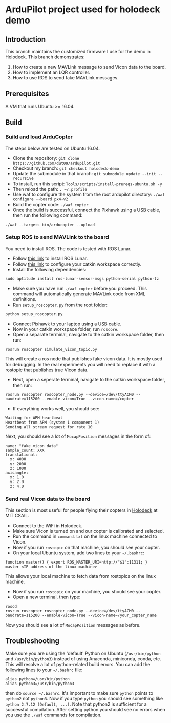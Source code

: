 # ArduPilot project used for holodeck demo

## Introduction
This branch maintains the customized firmware I use for the demo in Holodeck. This branch demonstrates:
1. How to create a new MAVLink message to send Vicon data to the board.
2. How to implement an LQR controller.
3. How to use ROS to send fake MAVLink messages.

## Prerequisites
A VM that runs Ubuntu >= 16.04. 

## Build

### Build and load ArduCopter
The steps below are tested on Ubuntu 16.04.
* Clone the repository: `git clone https://github.com/dut09/ardupilot.git`
* Checkout my branch: `git checkout holodeck-demo`
* Update the submodule in that branch: `git submodule update --init --recursive`
* To install, run this script: `Tools/scripts/install-prereqs-ubuntu.sh -y`
* Then reload the path: `. ~/.profile`
* Use waf to configure the system from the root ardupilot directory: `./waf configure --board px4-v2`
* Build the copter code: `./waf copter`
* Once the build is successful, connect the Pixhawk using a USB cable, then run the following command:
```
./waf --targets bin/arducopter --upload
```

### Setup ROS to send MAVLink to the board
You need to install ROS. The code is tested with ROS Lunar.
* Follow [this link](http://wiki.ros.org/lunar/Installation/Ubuntu) to install ROS Lunar.
* Follow [this link](http://wiki.ros.org/ROS/Tutorials/InstallingandConfiguringROSEnvironment) to configure your catkin workspace correctly. 
* Install the following dependencies:
```
sudo aptitude install ros-lunar-sensor-msgs python-serial python-tz
```
* Make sure you have run `./waf copter` before you proceed. This command will automatically generate MAVLink code from XML definitions.
* Run `setup_roscopter.py` from the root folder:
```
python setup_roscopter.py
```
* Connect Pixhawk to your laptop using a USB cable.
* Now in your catkin workspace folder, run ```roscore```.
* Open a separate terminal, navigate to the catkin workspace folder, then run:
```
rosrun roscopter simulate_vicon_topic.py
```
This will create a ros node that publishes fake vicon data. It is mostly used for debugging. In the real experiments you will need to replace it with a rostopic that publishes true Vicon data.
* Next, open a seperate terminal, navigate to the catkin workspace folder, then run:
```
rosrun roscopter roscopter_node.py --device=/dev/ttyACM0 --baudrate=115200 --enable-vicon=True --vicon-name=/copter
```
* If everything works well, you should see:
```
Waiting for APM heartbeat
Heartbeat from APM (system 1 component 1)
Sending all stream request for rate 10
```
Next, you should see a lot of `MocapPosition` messages in the form of:
```
name: "fake vicon data"
sample_count: XXX
translational:
  x: 4000
  y: 2000
  z: 1000
axisangle:
  x: 1.0
  y: 2.0
  z: 4.0
```

### Send real Vicon data to the board
This section is most useful for people flying their copters in [Holodeck](http://groups.csail.mit.edu/hq/wiki/bin/view/HQ/Holodeck) at MIT CSAIL.
* Connect to the WiFi in Holodeck.
* Make sure Vicon is turned on and our copter is calibrated and selected.
* Run the command in `command.txt` on the linux machine connected to Vicon.
* Now if you run `rostopic` on that machine, you should see your copter. 
* On your local Ubuntu system, add two lines to your `~/.bashrc`:
```
function master() { export ROS_MASTER_URI=http://"$1":11311; }
master <IP address of the linux machine>
````
This allows your local machine to fetch data from rostopics on the linux machine.
* Now if you run `rostopic` on your machine, you should see your copter.
* Open a new terminal, then type:
```
roscd
rosrun roscopter roscopter_node.py --device=/dev/ttyACM0 --baudrate=115200 --enable-vicon=True --vicon-name=/your_copter_name
```
Now you should see a lot of `MocapPosition` messages as before.

## Troubleshooting
Make sure you are using the 'default' Python on Ubuntu (`/usr/bin/python` and `/usr/bin/python3`) instead of using Anaconda, miniconda, conda, etc. This will resolve a lot of python-related build errors. You can add the following lines to your `~/.bashrc` file:
```
alias python=/usr/bin/python
alias python3=/usr/bin/python3
```
then do `source ~/.bashrc`. It's important to make sure `python` points to `python2` not `python3`. Now if you type `python` you should see something like `python 2.7.12 (Default, ...)`. Note that python2 is sufficient for a successful compilation. After setting python you should see no errors when you use the `./waf` commands for compilation.
